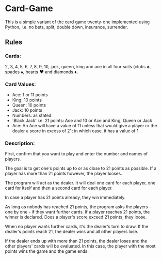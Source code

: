 # Card-Game
This is a simple variant of the card game twenty-one implemented using Python, i.e. no bets, split, double down, insurance, surrender.

<h2>Rules</h2>

<p>
<h3>Cards:</h3> 2, 3, 4, 5, 6, 7, 8, 9, 10, jack, queen, king and ace in all four suits (clubs ♣, spades ♠, hearts ♥ and diamonds ♦.
  
<h3>Card Values:</h3> 
<ul>
  <li>Ace: 1 or 11 points</li>
  <li>King: 10 points</li>
  <li>Queen: 10 points</li>
  <li>Jack: 10 points</li>
  <li>Numbers: as stated</li>

  <li>'Black Jack' i.e. 21 points: Ace and 10 or Ace and King, Queen or Jack</li>

  <li>Ace: An Ace will have a value of 11 unless that would give a player or the dealer a score in excess of 21; in which case, it has a value of 1.</li>
</ul>

<h3>Description:</h3>

First, confirm that you want to play and enter the number and names of players.

The goal is to get one's points up to or as close to 21 points as possible. 
If a player has more than 21 points however, the player looses.

The program will act as the dealer.
It will deal one card for each player, one card for itself and then a second card for each player.

In case a player has 21 points already, they win immediately.

As long as nobody has reached 21 points, the program asks the players - one by one - if they want further cards.
If a player reaches 21 points, the winner is declared. Does a player's score exceed 21 points, they loose.

When no player wants further cards, it's the dealer's turn to draw. 
If the dealer's points reach 21, the dealer wins and all other players lose.

If the dealer ends up with more than 21 points, the dealer loses and the other players' cards will be evaluated.
In this case, the player with the most points wins the game and the game ends.
</p>
